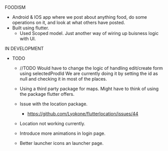 FOODISM
- Android & IOS app where we post about anything food, do some operations on it,
  and look at what others have posted. 
- Built using flutter.
  - Used Scoped model. Just another way of wiring up buisness logic with UI.

IN DEVELOPMENT

- TODO
    -  //TODO Would have to change the logic of handling edit/create form using selectedProdId
        We are currently doing it by setting the id as null and checking it in most of the places. 

    - Using a third party package for maps. Might have to think of using the package flutter offers. 

    - Issue with the location package.
        - https://github.com/Lyokone/flutterlocation/issues/44
    - Location not working currently.
    - Introduce more animations in login page.
    - Better launcher icons an launcher page. 
    
